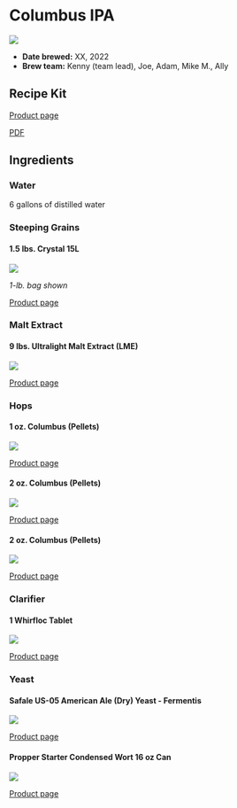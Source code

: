 # Columbus IPA

![](../img/columbus-ipa.png)

* **Date brewed:** XX, 2022
* **Brew team:** Kenny (team lead), Joe, Adam, Mike M., Ally  

## Recipe Kit

[Product page](https://www.morebeer.com/products/columbus-ipa-extract-beer-brewing-kit-5-gallons.html)

[PDF](../columbus-ipa.pdf)

## Ingredients

### Water 

6 gallons of distilled water

### Steeping Grains

#### 1.5 lbs. Crystal 15L

![](../img/crystal-15l-malt.png)

*1-lb. bag shown*

[Product page](https://www.morebeer.com/products/great-western-crystal-15l-malt.html)

### Malt Extract

#### 9 lbs. Ultralight Malt Extract (LME)

![](../img/ultralight-lme.jpg)

[Product page](https://www.morebeer.com/products/ultralight-malt-extract-lme.html)

### Hops

#### 1 oz. Columbus (Pellets)

![](../img/columbus-hops.png)

[Product page](https://www.morebeer.com/products/columbus-hops-pellets.html)

#### 2 oz. Columbus (Pellets)

![](../img/columbus-hops.png)

[Product page](https://www.morebeer.com/products/columbus-hops-pellets.html)

#### 2 oz. Columbus (Pellets)

![](../img/columbus-hops.png)

[Product page](https://www.morebeer.com/products/columbus-hops-pellets.html)

### Clarifier

#### 1 Whirfloc Tablet

![](../img/whirlfloc-tablet.png)

[Product page](https://www.morebeer.com/products/whirlfloc-tablets.html)

### Yeast

#### Safale US-05 American Ale (Dry) Yeast - Fermentis

![](../img/safale-us-05.png)

[Product page](https://www.morebeer.com/products/safale-us05-american-ale-yeast-fermentis.html)

#### Propper Starter Condensed Wort 16 oz Can

![](../img/propper-starter.jpg)

[Product page](https://omegayeast.com/propper/propper-starter)